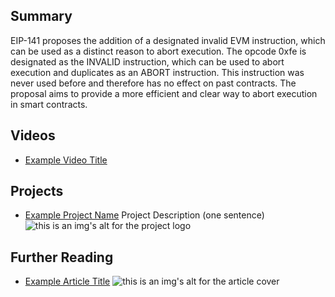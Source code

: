 ## Summary

EIP-141 proposes the addition of a designated invalid EVM instruction, which can be used as a distinct reason to abort execution. The opcode 0xfe is designated as the INVALID instruction, which can be used to abort execution and duplicates as an ABORT instruction. This instruction was never used before and therefore has no effect on past contracts. The proposal aims to provide a more efficient and clear way to abort execution in smart contracts.

## Videos

- [Example Video Title](https://www.youtube.com/watch?v=TDGq4aeevgY)

## Projects

- [Example Project Name](https://xxxx.xxx/xxxxx) Project Description (one sentence) ![this is an img's alt for the project logo](https://xxxx.xxx/project-logo.xxx)

## Further Reading

- [Example Article Title](https://xxxx.xxx/xxxxx) ![this is an img's alt for the article cover](https://xxxx.xxx/article-cover.xxx)
